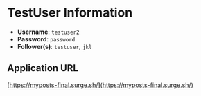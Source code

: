 # TestUser Information

- **Username**: `testuser2`
- **Password**: `password`
- **Follower(s)**: `testuser`, `jkl`

## Application URL
[https://myposts-final.surge.sh/](https://myposts-final.surge.sh/)
